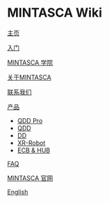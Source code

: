 # MINTASCA Wiki

[主页](index.md)

[入门](index.html#!index.md#入门)

[MINTASCA 学院](gimmicks1.md)

[关于MINTASCA](#!pages/about.md)

[联系我们](index.html#!pages/about.md#联系方式)

[产品]()

  * [QDD Pro](index.html#!index.md#产品系列)
  * [QDD](index.html#!index.md#产品系列)
  * [DD](index.html#!index.md#产品系列)
  * [XR-Robot](index.html#!index.md#XR-Robot)
  * [ECB & HUB](index.html#!index.md#ECB_&_HUB)

[FAQ](#!pages/question.md)

[MINTASCA 官网](http://innfos.com/pc/home)

[English](http://wiki.innfos.com/wiki/en/index.html#!index.md)



<!-- counter pixel for counting visitors -->
<!-- <img src="http://stats.markdown.io/mdwiki_info.gif" style="display:none;"/> -->

<script type="text/javascript">

  var _gaq = _gaq || [];
  _gaq.push(['_setAccount', 'UA-44627253-1']);
  _gaq.push(['_trackPageview']);


</script>
